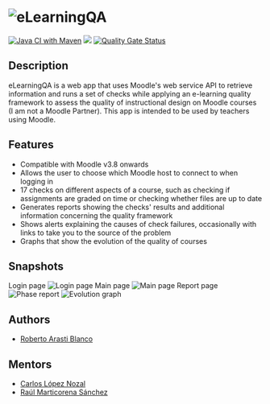 # ![eLearningQA](https://github.com/RobertoArastiBlanco/eLearningQA/blob/main/Memo/plantillaLatex-master/img/FullLogo.png?raw=true)

[![Java CI with Maven](https://github.com/bae1001/eLearningQA/actions/workflows/maven.yml/badge.svg)](https://github.com/bae1001/eLearningQA/actions/workflows/maven.yml)
[![](https://img.shields.io/github/deployments/RobertoArastiBlanco/eLearningQA/elearningqa?label=Heroku%20deployment&style=plastic)](https://elearningqa.herokuapp.com)
[![Quality Gate Status](https://sonarcloud.io/api/project_badges/measure?project=bae1001_eLearningQA&metric=alert_status)](https://sonarcloud.io/summary/new_code?id=bae1001_eLearningQA)
## Description

eLearningQA is a web app that uses Moodle's web service 
API to retrieve information and runs a set of checks
while applying an e-learning quality framework to
assess the quality of instructional design on 
Moodle courses (I am not a Moodle Partner). 
This app is intended to be used by 
teachers using Moodle.


## Features

- Compatible with Moodle v3.8 onwards
- Allows the user to choose which Moodle host to connect to when logging in
- 17 checks on different aspects of a course, such as checking if assignments are graded on time or checking whether files are up to date
- Generates reports showing the checks' results and additional information concerning the quality framework
- Shows alerts explaining the causes of check failures, occasionally with links to take you to the source of the problem
- Graphs that show the evolution of the quality of courses

## Snapshots
Login page
![Login page](https://github.com/RobertoArastiBlanco/eLearningQA/blob/main/Memo/plantillaLatex-master/img/Login.PNG?raw=true)
Main page
![Main page](https://github.com/RobertoArastiBlanco/eLearningQA/blob/main/Memo/plantillaLatex-master/img/ListaCursos.PNG?raw=true)
Report page
![Phase report](https://github.com/RobertoArastiBlanco/eLearningQA/blob/main/Memo/plantillaLatex-master/img/InformeFases.PNG?raw=true)
![Evolution graph](https://github.com/RobertoArastiBlanco/eLearningQA/blob/main/Memo/plantillaLatex-master/img/Evolucion.PNG?raw=true)

## Authors

- [Roberto Arasti Blanco](https://www.github.com/RobertoArastiBlanco)

## Mentors

- [Carlos López Nozal](https://www.github.com/clopezno)
- [Raúl Marticorena Sánchez](https://www.github.com/rmartico)

